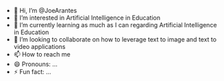 - 👋 Hi, I’m @JoeArantes
- 👀 I’m interested in Artificial Intelligence in Education
- 🌱 I’m currently learning as much as I can regarding Artificial Intelligence in Education
- 💞️ I’m looking to collaborate on how to leverage text to image and text to video applications
- 📫 How to reach me 
- 😄 Pronouns: ...
- ⚡ Fun fact: ...

<!---
JoeArantes/JoeArantes is a ✨ special ✨ repository because its `README.md` (this file) appears on your GitHub profile.
You can click the Preview link to take a look at your changes.
--->
